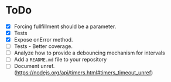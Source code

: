 # ToDo

- [x] Forcing fullfillment should be a parameter.
- [x] Tests
- [x] Expose onError method.
- [ ] Tests - Better coverage.
- [ ] Analyze how to provide a debouncing mechanism for intervals
- [ ] Add a `README.md` file to your repository
- [ ] Document unref. (https://nodejs.org/api/timers.html#timers_timeout_unref)